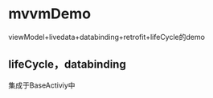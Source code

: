 # mvvmDemo
viewModel+livedata+databinding+retrofit+lifeCycle的demo
## lifeCycle，databinding
集成于BaseActiviy中

